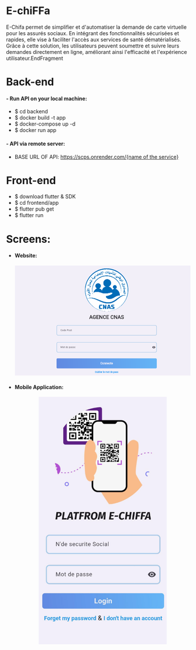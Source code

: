 <!DOCTYPE html>
<html>
<head>

</head>
<body>


# E-chiFFa
<p>
E-Chifa permet de simplifier et d'automatiser la demande de carte virtuelle pour les assurés sociaux. En intégrant des fonctionnalités sécurisées et rapides, elle vise à faciliter l'accès aux services de santé dématérialisés. Grâce à cette solution, les utilisateurs peuvent soumettre et suivre leurs demandes directement en ligne, améliorant ainsi l'efficacité et l'expérience utilisateur.EndFragment
</p>

<h1>Back-end</h1>
</b>
<h4>- Run API on your local machine:</h4>
<ul>
    <li>$ cd backend</li>
    <li>$ docker build -t app</li>
    <li>$ docker-compose up -d</li>
    <li>$ docker run app</li>
</ul>

<h4>- API via remote server:</h4>
<ul>
    <li>BASE URL OF API: <a href="https://scps.onrender.com" target="_blank">https://scps.onrender.com/{name of the service}</a></li>
</ul>

<h1>Front-end</h1>
<ul>
    <li>$ download flutter & SDK</li>
    <li>$ cd frontend/app</li>
    <li>$ flutter pub get</li>
    <li>$ flutter run</li>
</ul>


</b>
<h1>Screens:</h1>
<ul>
    <li>
        <h4>Website:</h4>
        <p align="center">
            <img src="web.png" width="700" alt="Web Application Preview">
        </p>
    </li>
    <li>
        <h4>Mobile Application:</h4>
        <p align="center">
            <img src="mobile.jpg" width="350" alt="Mobile Application Preview">
        </p>
    </li>
</ul>

</body>
</html>

